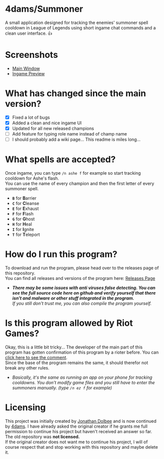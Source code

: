 # 4dams/Summoner

A small application designed for tracking the enemies' summoner spell cooldown in League of Legends using short ingame chat commands and a clean user interface. :+1:


# Screenshots

- [Main Window](https://i.4da.ms/e78b2c3.png)<br />
- [Ingame Preview](https://i.4da.ms/96bb07d.gif)

# What has changed since the main version?

- [x] Fixed a lot of bugs
- [x] Added a clean and nice ingame UI
- [x] Updated for all new released champions
- [ ] Add feature for typing role name instead of champ name
- [ ] I should probably add a wiki page... This readme is miles long...

# What spells are accepted?

Once ingame, you can type `/n ashe f` for example so start tracking cooldown for Ashe's flash. </br >
You can use the name of every champion and then the first letter of every summoner spell.

- **`B`** for **B**arrier
- **`C`** for **C**leanse
- **`E`** for **E**xhaust
- **`F`** for **F**lash
- **`G`** for **G**host
- **`H`** for **H**eal
- **`I`** for **I**gnite
- **`T`** for **T**eleport

# How do I run this program?

To download and run the program, please head over to the releases page of this repository. </br >
You can find all releases and versions of the program here: [Releases Page](https://github.com/4dams/Summoner/releases) </br >
- ***There may be some issues with anti viruses false detecting. You can see the full source code here on github and verify yourself that there isn't and malware or other stuff integrated in the program.** </br >
If you still don't trust me, you can also compile the program yourself.*

# Is this program allowed by Riot Games?

Okay, this is a little bit tricky... The developer of the main part of this program has gotten confirmation of this program by a rioter before. You can [click here to see the comment](https://www.reddit.com/r/leagueoflegends/comments/4c78hh/i_wrote_a_legal_program_to_track_summoner_spells/d1g2dcu/).<br />
Since the base of the program remains the same, it should therefor not break any other rules. </br >
- *Basically, it's the same as running an app on your phone for tracking cooldowns. You don't modify game files and you still have to enter the summoners manually. (type `/n ez f` for example)*

# Licensing

This project was initially created by [Jonathan Dolbee](https://github.com/d0lb33/) and is now continued by [4dams](https://github.com/4dams/). I have already asked the original creator if he grants me full permission to continue his project but haven't received an answer so far. The old repository was **not licensed.** </br >
If the original creator does not want me to continue his project, I will of course respect that and stop working with this repository and maybe delete it.
